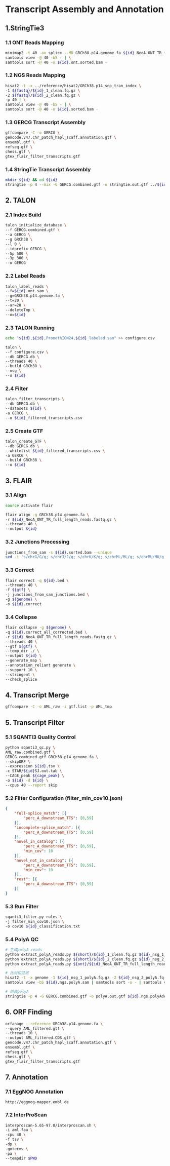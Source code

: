 # Transcript Assembly and Annotation

## 1.StringTie3

### 1.1 ONT Reads Mapping
```bash
minimap2 -t 40 -ax splice --MD GRCh38.p14.genome.fa ${id}_NeoA_ONT_TR_full_length_reads.fastq.gz | \
samtools view -@ 40 -bS - | \
samtools sort -@ 40 -o ${id}.ont.sorted.bam -
```

### 1.2 NGS Reads Mapping
```bash
hisat2 -t -x ../reference/hisat2/GRCh38.p14_snp_tran_index \
-1 ${fastq}/${id}_1_clean.fq.gz \
-2 ${fastq}/${id}_2_clean.fq.gz \
-p 40 | \
samtools view -@ 40 -bS - | \
samtools sort -@ 40 -o ${id}.sorted.bam -
```

### 1.3 GERCG Transcript Assembly
```bash
gffcompare -C -o GERCG \
gencode.v47.chr_patch_hapl_scaff.annotation.gtf \
ensembl.gtf \
refseq.gtf \
chess.gtf \
gtex_flair_filter_transcripts.gtf
```

### 1.4 StringTie Transcript Assembly
```bash
mkdir ${id} && cd ${id}
stringtie -p 4 --mix -G GERCG.combined.gtf -o stringtie.out.gtf ../${id}.sorted.bam ../${id}.ont.sorted.bam
```

## 2. TALON

### 2.1 Index Build
```bash
talon_initialize_database \
--f GERCG.combined.gtf \
--a GERCG \
--g GRCh38 \
--l 0 \
--idprefix GERCG \
--5p 500 \
--3p 300 \
--o GERCG
```

### 2.2 Label Reads
```bash
talon_label_reads \
--f=${id}.ont.sam \
--g=GRCh38.p14.genome.fa \
--t=20 \
--ar=20 \
--deleteTmp \
--o=${id}
```

### 2.3 TALON Running
```bash
echo "${id},${id},PromethION24,${id}_labeled.sam" >> configure.csv

talon \
--f configure.csv \
--db GERCG.db \
--threads 40 \
--build GRCh38 \
--nsg \
--o ${id}
```

### 2.4 Filter
```bash
talon_filter_transcripts \
--db GERCG.db \
--datasets ${id} \
-a GERCG \
--o ${id}_filtered_transcripts.csv
```

### 2.5 Create GTF
```bash
talon_create_GTF \
--db GERCG.db \
--whitelist ${id}_filtered_transcripts.csv \
-a GERCG \
--build GRCh38 \
--o ${id}
```

## 3. FLAIR

### 3.1 Align
```bash
source activate flair

flair align -g GRCh38.p14.genome.fa \
-r ${id}_NeoA_ONT_TR_full_length_reads.fastq.gz \
--threads 40 \
--output ${id}
```

### 3.2 Junctions Processing
```bash
junctions_from_sam -s ${id}.sorted.bam --unique
sed -i 's/chrG/G/g; s/chrJ/J/g; s/chrK/K/g; s/chrML/ML/g; s/chrMU/MU/g' junctions_from_sam_junctions.bed
```

### 3.3 Correct
```bash
flair correct -q ${id}.bed \
--threads 40 \
-f ${gtf} \
-j junctions_from_sam_junctions.bed \
-g ${genome} \
-o ${id}.correct
```

### 3.4 Collapse
```bash
flair collapse -g ${genome} \
-q ${id}.correct_all_corrected.bed \
-r ${id}_NeoA_ONT_TR_full_length_reads.fastq.gz \
--threads 40 \
--gtf ${gtf} \
--temp_dir ./ \
--output ${id} \
--generate_map \
--annotation_reliant generate \
--support 10 \
--stringent \
--check_splice
```

## 4. Transcript Merge
```bash
gffcompare -C -o AML_raw -i gtf.list -p AML_tmp
```

## 5. Transcript Filter

### 5.1 SQANTI3 Quality Control
```bash
python sqanti3_qc.py \
AML_raw.combined.gtf \
GERCG.combined.gtf GRCh38.p14.genome.fa \
--skipORF \
--expression ${id}.tsv \
-c STAR/${id}SJ.out.tab \
--CAGE_peak ${cage_peak} \
-o ${id} -d ${id} \
--cpus 40 --report skip
```

### 5.2 Filter Configuration (filter_min_cov10.json)
```json
{
    "full-splice_match": [{
        "perc_A_downstream_TTS": [0,59]
    }],
    "incomplete-splice_match": [{
        "perc_A_downstream_TTS": [0,59]
    }],
    "novel_in_catalog": [{
        "perc_A_downstream_TTS": [0,59],
        "min_cov": 10
    }],
    "novel_not_in_catalog": [{
        "perc_A_downstream_TTS": [0,59],
        "min_cov": 10
    }],
    "rest": [{
        "perc_A_downstream_TTS": [0,59]
    }]
}
```

### 5.3 Run Filter
```bash
sqanti3_filter.py rules \
-j filter_min_cov10.json \
-o cov10 ${id}_classification.txt
```

### 5.4 PolyA QC
```bash
# 生成polyA reads
python extract_polyA_reads.py ${short}/${id}_1_clean.fq.gz ${id}_nsg_1_polyA.fq.gz
python extract_polyA_reads.py ${short}/${id}_2_clean.fq.gz ${id}_nsg_2_polyA.fq.gz
python extract_polyA_reads.py ${ont}/${id}_NeoA_ONT_TR_full_length_reads.fastq.gz ${id}_ont_polyA.fq.gz

# 比对和过滤
hisat2 -t -x genome -1 ${id}_nsg_1_polyA.fq.gz -2 ${id}_nsg_2_polyA.fq.gz -S ${id}.ngs.polyA.sam -p 10
samtools view -bS ${id}.ngs.polyA.sam | samtools sort -o - | samtools view -h -q 1 -F 4 -F 256 -F 1024 - | grep -v XA:Z | grep -v SA:Z | samtools view -b - > ${id}.ngs.polyAdedup.unique.bam

# 组装polyA
stringtie -p 4 -G GERCG.combined.gtf -o polyA.out.gtf ${id}.ngs.polyAdedup.unique.bam
```

## 6. ORF Finding
```bash
orfanage --reference GRCh38.p14.genome.fa \
--query AML_filtered.gtf \
--threads 10 \
--output AML_filtered.CDS.gtf \
gencode.v47.chr_patch_hapl_scaff.annotation.gtf \
ensembl.gtf \
refseq.gtf \
chess.gtf \
gtex_flair_filter_transcripts.gtf
```

## 7. Annotation

### 7.1 EggNOG Annotation
`http://eggnog-mapper.embl.de`

### 7.2 InterProScan
```bash
interproscan-5.65-97.0/interproscan.sh \
-i aml.faa \
-cpu 40 \
-f tsv \
-dp \
-goterms \
-pa \
--tempdir $PWD
```
